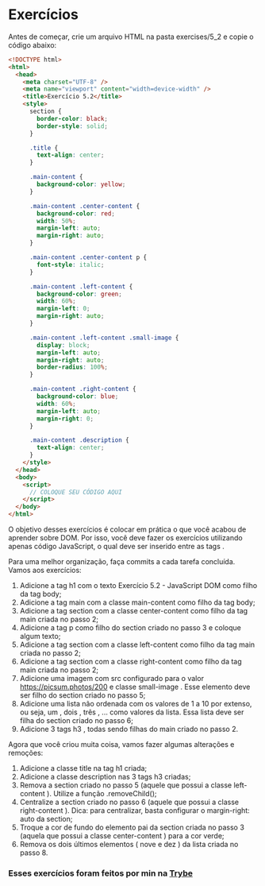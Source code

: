 # Exercícios

Antes de começar, crie um arquivo HTML na pasta exercises/5_2 e copie o código abaixo:

```html
<!DOCTYPE html>
<html>
  <head>
    <meta charset="UTF-8" />
    <meta name="viewport" content="width=device-width" />
    <title>Exercício 5.2</title>
    <style>
      section {
        border-color: black;
        border-style: solid;
      }

      .title {
        text-align: center;
      }

      .main-content {
        background-color: yellow;
      }

      .main-content .center-content {
        background-color: red;
        width: 50%;
        margin-left: auto;
        margin-right: auto;
      }

      .main-content .center-content p {
        font-style: italic;
      }

      .main-content .left-content {
        background-color: green;
        width: 60%;
        margin-left: 0;
        margin-right: auto;
      }

      .main-content .left-content .small-image {
        display: block;
        margin-left: auto;
        margin-right: auto;
        border-radius: 100%;
      }

      .main-content .right-content {
        background-color: blue;
        width: 60%;
        margin-left: auto;
        margin-right: 0;
      }

      .main-content .description {
        text-align: center;
      }
    </style>
  </head>
  <body>
    <script>
      // COLOQUE SEU CÓDIGO AQUI
    </script>
  </body>
</html>
```

O objetivo desses exercícios é colocar em prática o que você acabou de aprender sobre DOM. Por isso, você deve fazer os exercícios utilizando apenas código JavaScript, o qual deve ser inserido entre as tags <script> e </script>.

Para uma melhor organização, faça commits a cada tarefa concluída. Vamos aos exercícios:

1. Adicione a tag h1 com o texto Exercício 5.2 - JavaScript DOM como filho da tag body;
2. Adicione a tag main com a classe main-content como filho da tag body;
3. Adicione a tag section com a classe center-content como filho da tag main criada no passo 2;
4. Adicione a tag p como filho do section criado no passo 3 e coloque algum texto;
5. Adicione a tag section com a classe left-content como filho da tag main criada no passo 2;
6. Adicione a tag section com a classe right-content como filho da tag main criada no passo 2;
7. Adicione uma imagem com src configurado para o valor https://picsum.photos/200 e classe small-image . Esse elemento deve ser filho do section criado no passo 5;
8. Adicione uma lista não ordenada com os valores de 1 a 10 por extenso, ou seja, um , dois , três , ... como valores da lista. Essa lista deve ser filha do section criado no passo 6;
9. Adicione 3 tags h3 , todas sendo filhas do main criado no passo 2.

Agora que você criou muita coisa, vamos fazer algumas alterações e remoções:

1. Adicione a classe title na tag h1 criada;
2. Adicione a classe description nas 3 tags h3 criadas;
3. Remova a section criado no passo 5 (aquele que possui a classe left-content ). Utilize a função .removeChild();
4. Centralize a section criado no passo 6 (aquele que possui a classe right-content ). Dica: para centralizar, basta configurar o margin-right: auto da section;
5. Troque a cor de fundo do elemento pai da section criada no passo 3 (aquela que possui a classe center-content ) para a cor verde;
6. Remova os dois últimos elementos ( nove e dez ) da lista criada no passo 8.

### Esses exercícios foram feitos por min na [Trybe](https://www.betrybe.com/)
